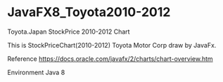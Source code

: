 # JavaFX8_Toyota2010-2012
Toyota.Japan StockPrice 2010-2012 Chart

This is StockPriceChart(2010-2012) Toyota Motor Corp draw by JavaFx.

Reference
https://docs.oracle.com/javafx/2/charts/chart-overview.htm

Environment
Java 8
